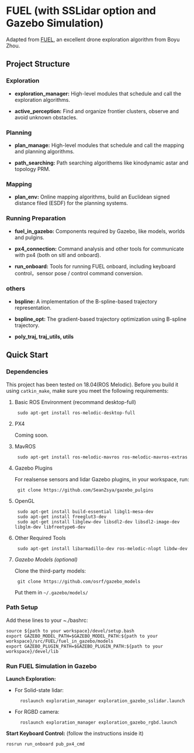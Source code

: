 # FUEL (with SSLidar option and Gazebo Simulation)

Adapted from [FUEL](https://github.com/HKUST-Aerial-Robotics/FUEL), an excellent drone exploration algorithm from Boyu Zhou.

## Project Structure


### Exploration

- **exploration_manager:** High-level modules that schedule and call the exploration algorithms. 

- **active_perception:** Find and organize frontier clusters, observe and avoid unknown obstacles.

### Planning

- **plan_manage:** High-level modules that schedule and call the mapping and planning algorithms. 

- **path_searching:** Path searching algorithems like kinodynamic astar and topology PRM.

### Mapping

- **plan_env:** Online mapping algorithms, build an Euclidean signed distance filed (ESDF) for the planning systems.

### Running Preparation

- **fuel_in_gazebo:** Components required by Gazebo, like models, worlds and pulgins.
  
- **px4_connection:** Command analysis and other tools for communicate with px4 (both on sitl and onboard).
  
- **run_onboard:** Tools for running FUEL onboard, including keyboard control，sensor pose / control command conversion.

### others

- **bspline:** A implementation of the B-spline-based trajectory representation. 

- **bspline_opt:** The gradient-based trajectory optimization using B-spline trajectory.

- **poly_traj, traj_utils, utils**



## Quick Start

### Dependencies

This project has been tested on 18.04(ROS Melodic). Before you build it using `catkin_make`, make sure you meet the following requirements:

1. Basic ROS Environment (recommand desktop-full)

        sudo apt-get install ros-melodic-desktop-full

2. PX4

    Coming soon.

3. MavROS

        sudo apt-get install ros-melodic-mavros ros-melodic-mavros-extras

4. Gazebo Plugins
   
    For realsense sensors and lidar Gazebo plugins, in your workspace, run:

        git clone https://github.com/SeanZsya/gazebo_pulgins
        
5. OpenGL
        
        sudo apt-get install build-essential libgl1-mesa-dev
        sudo apt-get install freeglut3-dev
        sudo apt-get install libglew-dev libsdl2-dev libsdl2-image-dev libglm-dev libfreetype6-dev 

6. Other Required Tools 

        sudo apt-get install libarmadillo-dev ros-melodic-nlopt libdw-dev

7. *Gazebo Models (optional)*

    Clone the third-party models:

        git clone https://github.com/osrf/gazebo_models
     
     Put them in `~/.gazebo/models/ `

### Path Setup

Add these lines to your ~./bashrc:

    source ${path to your workspace}/devel/setup.bash
    export GAZEBO_MODEL_PATH=$GAZEBO_MODEL_PATH:${path to your workspace}/src/FUEL/fuel_in_gazebo/models
    export GAZEBO_PLUGIN_PATH=$GAZEBO_PLUGIN_PATH:${path to your workspace}/devel/lib
    
### Run FUEL Simulation in Gazebo

**Launch Exploration:**

- For Solid-state lidar:

        roslaunch exploration_manager exploration_gazebo_sslidar.launch

- For RGBD camera:

        roslaunch exploration_manager exploration_gazebo_rgbd.launch


**Start Keyboard Control:** (follow the instructions inside it)

    rosrun run_onboard pub_px4_cmd
